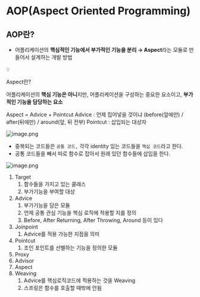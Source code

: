 # AOP(Aspect Oriented Programming)

## AOP란?

- 어플리케이션의 **핵심적인 기능에서 부가적인 기능을 분리 → Aspect**라는 모듈로 만들어서 설계하는 개발 방법

<aside>
💡

Aspect란?

어플리케이션의 **핵심 기능은 아니**지만, 어플리케이션을 구성하는 중요한 요소이고, **부가적인 기능을 담당하는 요소**

Aspect = Advice + Pointcut
Advice : 언제 집어넣을 것이냐 (before(앞에만) / after(뒤에만) / around(앞, 뒤 전부)
Pointcut : 삽입되는 대상자

</aside>

![image.png](https://prod-files-secure.s3.us-west-2.amazonaws.com/7c90871f-462d-4f71-a192-56327a9e079c/1a24de1f-06d9-405e-a0e5-67122ac9aab7/image.png)

- 중복되는 코드들은 `공통 코드,`  각각 identity 있는 코드들을 `핵심 코드`라고 한다.
- 공통 코드들을 빼서 따로 함수로 잡아서 원래 있던 함수들에 삽입을 한다.

![image.png](https://prod-files-secure.s3.us-west-2.amazonaws.com/7c90871f-462d-4f71-a192-56327a9e079c/2104910f-8dd1-4fb9-a972-b1f72860fbb9/image.png)

1. Target
    1. 함수들을 가지고 있는 클래스
    2. 부가기능을 부여할 대상
2. Advice
    1. 부가기능을 담은 모듈
    2. 언제 공통 관심 기능을 핵심 로직에 적용할 지를 정의
    3. Before, After Returning, After Throwing, Around 등이 있다
3. Joinpoint
    1. Advice를 적용 가능한 지점을 의미
4. Pointcut
    1.  조인 포인트를 선별하는 기능을 정의한 모듈
5. Proxy
6. Advisor
7. Aspect
8. Weaving
    1. Advice를 핵심로직코드에 적용하는 것을 Weaving
    2. 스프링은 함수를 호출할 때밖에 안됨